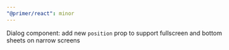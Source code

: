 ```yaml
---
"@primer/react": minor
---
```


Dialog component: add new `position` prop to support fullscreen and bottom sheets on narrow screens
